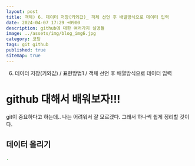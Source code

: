 ```yaml
---
layout: post
title: 객체) 6. 데이터 저장(키와값)_ 객체 선언 후 배열방식으로 데이터 입력
date: 2024-04-07 17:29 +0900
description: github에 대한 여러가지 설명들
image: ../assets/img/blog_img6.jpg
category: 코딩
tags: git github
published: true
sitemap: true
---
```

6. 데이터 저장(키와값) / 표현방법1 / 객체 선언 후 배열방식으로 데이터 입력

# github 대해서 배워보자!!!
git이 중요하다고 하는데.. 나는 어려워서 잘 모르겠다.
그래서 하나씩 쉽게 정리할 것이다.

## 데이터 올리기
````bash
.
````